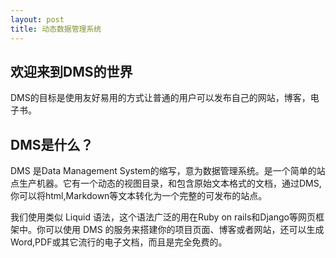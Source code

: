 ```yaml
---
layout: post
title: 动态数据管理系统
---
```

## 欢迎来到DMS的世界
DMS的目标是使用友好易用的方式让普通的用户可以发布自己的网站，博客，电子书。
## DMS是什么？
DMS 是Data Management System的缩写，意为数据管理系统。是一个简单的站点生产机器。它有一个动态的视图目录，和包含原始文本格式的文档，通过DMS,你可以将html,Markdown等文本转化为一个完整的可发布的站点。

我们使用类似 Liquid 语法，这个语法广泛的用在Ruby on rails和Django等网页框架中。你可以使用 DMS 的服务来搭建你的项目页面、博客或者网站，还可以生成Word,PDF或其它流行的电子文档，而且是完全免费的。